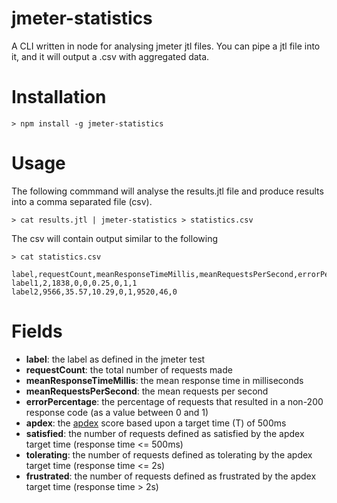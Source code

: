 # jmeter-statistics
A CLI written in node for analysing jmeter jtl files. You can pipe a jtl file into it, and it will output a .csv with aggregated data.

# Installation
```
> npm install -g jmeter-statistics
```

# Usage
The following commmand will analyse the results.jtl file and produce results into a comma separated file (csv).
```
> cat results.jtl | jmeter-statistics > statistics.csv
```
The csv will contain output similar to the following
```
> cat statistics.csv

label,requestCount,meanResponseTimeMillis,meanRequestsPerSecond,errorPercentage,apdex,satisfied,tolerating,frustrated
label1,2,1838,0,0,0.25,0,1,1
label2,9566,35.57,10.29,0,1,9520,46,0
```

# Fields
- **label**: the label as defined in the jmeter test
- **requestCount**: the total number of requests made
- **meanResponseTimeMillis**: the mean response time in milliseconds
- **meanRequestsPerSecond**: the mean requests per second
- **errorPercentage**: the percentage of requests that resulted in a non-200 response code (as a value between 0 and 1)
- **apdex**: the [apdex](https://en.wikipedia.org/wiki/Apdex) score based upon a target time (T) of 500ms
- **satisfied**: the number of requests defined as satisfied by the apdex target time (response time <= 500ms)
- **tolerating**: the number of requests defined as tolerating by the apdex target time (response time <= 2s)
- **frustrated**: the number of requests defined as frustrated by the apdex target time (response time > 2s)
